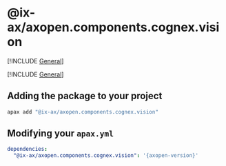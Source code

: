 # @ix-ax/axopen.components.cognex.vision

[!INCLUDE [General](../docs/README.md)]

[!INCLUDE [General](../../../docfx/articles/notes/APAX_PACAKGE_GENERAL.md)]


## Adding the package to your project
~~~bash
apax add "@ix-ax/axopen.components.cognex.vision"
~~~

## Modifying your `apax.yml`

~~~yml
dependencies:
  "@ix-ax/axopen.components.cognex.vision": '{axopen-version}'  
~~~